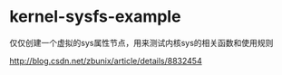 # kernel-sysfs-example
仅仅创建一个虚拟的sys属性节点，用来测试内核sys的相关函数和使用规则

http://blog.csdn.net/zbunix/article/details/8832454
